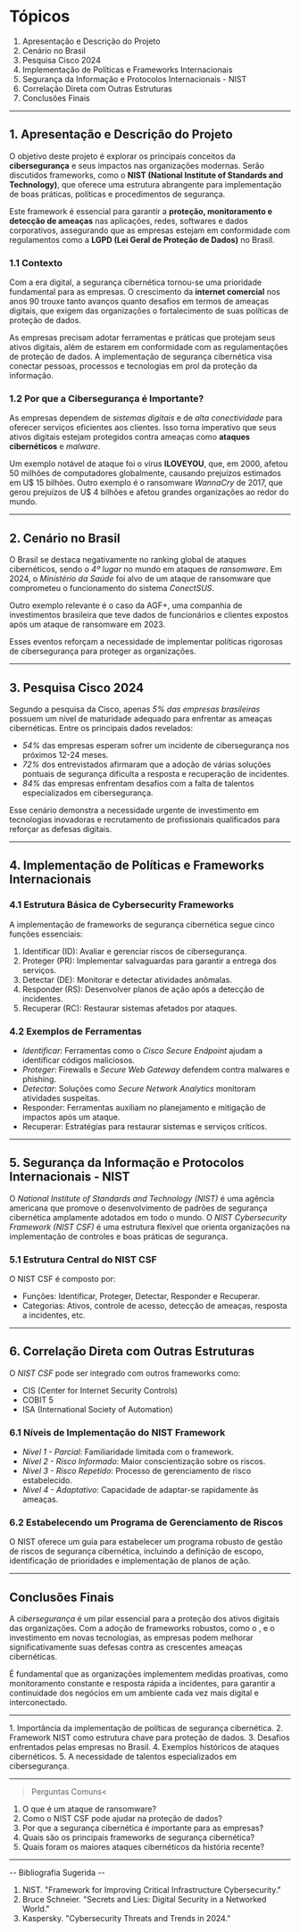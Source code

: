 
# Tópicos
1. Apresentação e Descrição do Projeto
2. Cenário no Brasil
3. Pesquisa Cisco 2024
4. Implementação de Políticas e Frameworks Internacionais
5. Segurança da Informação e Protocolos Internacionais - NIST
6. Correlação Direta com Outras Estruturas
7. Conclusões Finais

---

## 1. Apresentação e Descrição do Projeto
O objetivo deste projeto é explorar os principais conceitos da **cibersegurança** e seus impactos nas organizações modernas. Serão discutidos frameworks, como o **NIST (National Institute of Standards and Technology)**, que oferece uma estrutura abrangente para implementação de boas práticas, políticas e procedimentos de segurança.

Este framework é essencial para garantir a **proteção, monitoramento e detecção de ameaças** nas aplicações, redes, softwares e dados corporativos, assegurando que as empresas estejam em conformidade com regulamentos como a **LGPD (Lei Geral de Proteção de Dados)** no Brasil.

### 1.1 Contexto
Com a era digital, a segurança cibernética tornou-se uma prioridade fundamental para as empresas. O crescimento da **internet comercial** nos anos 90 trouxe tanto avanços quanto desafios em termos de ameaças digitais, que exigem das organizações o fortalecimento de suas políticas de proteção de dados. 

As empresas precisam adotar ferramentas e práticas que protejam seus ativos digitais, além de estarem em conformidade com as regulamentações de proteção de dados. A implementação de segurança cibernética visa conectar pessoas, processos e tecnologias em prol da proteção da informação.

### 1.2 Por que a Cibersegurança é Importante?
As empresas dependem de *sistemas digitais* e de *alta conectividade* para oferecer serviços eficientes aos clientes. Isso torna imperativo que seus ativos digitais estejam protegidos contra ameaças como **ataques cibernéticos** e *malware*. 

Um exemplo notável de ataque foi o vírus **ILOVEYOU**, que, em 2000, afetou 50 milhões de computadores globalmente, causando prejuízos estimados em U$ 15 bilhões. Outro exemplo é o ransomware *WannaCry* de 2017, que gerou prejuízos de U$ 4 bilhões e afetou grandes organizações ao redor do mundo.

---

## 2. Cenário no Brasil
O Brasil se destaca negativamente no ranking global de ataques cibernéticos, sendo o *4º lugar* no mundo em ataques de *ransomware*. Em 2024, o *Ministério da Saúde* foi alvo de um ataque de ransomware que comprometeu o funcionamento do sistema *ConectSUS*.

Outro exemplo relevante é o caso da AGF+, uma companhia de investimentos brasileira que teve dados de funcionários e clientes expostos após um ataque de ransomware em 2023.

Esses eventos reforçam a necessidade de implementar políticas rigorosas de cibersegurança para proteger as organizações.

---

## 3. Pesquisa Cisco 2024
Segundo a pesquisa da Cisco, apenas *5% das empresas brasileiras* possuem um nível de maturidade adequado para enfrentar as ameaças cibernéticas. Entre os principais dados revelados:

- *54%* das empresas esperam sofrer um incidente de cibersegurança nos próximos 12-24 meses.
- *72%* dos entrevistados afirmaram que a adoção de várias soluções pontuais de segurança dificulta a resposta e recuperação de incidentes.
- *84%* das empresas enfrentam desafios com a falta de talentos especializados em cibersegurança.

Esse cenário demonstra a necessidade urgente de investimento em tecnologias inovadoras e recrutamento de profissionais qualificados para reforçar as defesas digitais.

---

## 4. Implementação de Políticas e Frameworks Internacionais
### 4.1 Estrutura Básica de Cybersecurity Frameworks
A implementação de frameworks de segurança cibernética segue cinco funções essenciais:

1. Identificar (ID): Avaliar e gerenciar riscos de cibersegurança.
2. Proteger (PR): Implementar salvaguardas para garantir a entrega dos serviços.
3. Detectar (DE): Monitorar e detectar atividades anômalas.
4. Responder (RS): Desenvolver planos de ação após a detecção de incidentes.
5. Recuperar (RC): Restaurar sistemas afetados por ataques.

### 4.2 Exemplos de Ferramentas
- *Identificar*: Ferramentas como o *Cisco Secure Endpoint* ajudam a identificar códigos maliciosos.
- *Proteger*: Firewalls e *Secure Web Gateway* defendem contra malwares e phishing.
- *Detectar*: Soluções como *Secure Network Analytics* monitoram atividades suspeitas.
- Responder: Ferramentas auxiliam no planejamento e mitigação de impactos após um ataque.
- Recuperar: Estratégias para restaurar sistemas e serviços críticos.

---

## 5. Segurança da Informação e Protocolos Internacionais - NIST
O *National Institute of Standards and Technology (NIST)* é uma agência americana que promove o desenvolvimento de padrões de segurança cibernética amplamente adotados em todo o mundo. O *NIST Cybersecurity Framework (NIST CSF)* é uma estrutura flexível que orienta organizações na implementação de controles e boas práticas de segurança.

### 5.1 Estrutura Central do NIST CSF
O NIST CSF é composto por:
- Funções: Identificar, Proteger, Detectar, Responder e Recuperar.
- Categorias: Ativos, controle de acesso, detecção de ameaças, resposta a incidentes, etc.

---

## 6. Correlação Direta com Outras Estruturas
O *NIST CSF* pode ser integrado com outros frameworks como:
- CIS (Center for Internet Security Controls)
- COBIT 5
- ISA (International Society of Automation)

### 6.1 Níveis de Implementação do NIST Framework
- *Nível 1 - Parcial*: Familiaridade limitada com o framework.
- *Nível 2 - Risco Informado*: Maior conscientização sobre os riscos.
- *Nível 3 - Risco Repetido*: Processo de gerenciamento de risco estabelecido.
- *Nível 4 - Adaptativo*: Capacidade de adaptar-se rapidamente às ameaças.

### 6.2 Estabelecendo um Programa de Gerenciamento de Riscos
O NIST oferece um guia para estabelecer um programa robusto de gestão de riscos de segurança cibernética, incluindo a definição de escopo, identificação de prioridades e implementação de planos de ação.

---

## Conclusões Finais
A *cibersegurança* é um pilar essencial para a proteção dos ativos digitais das organizações. Com a adoção de frameworks robustos, como o <NIST>, e o investimento em novas tecnologias, as empresas podem melhorar significativamente suas defesas contra as crescentes ameaças cibernéticas.

É fundamental que as organizações implementem medidas proativas, como monitoramento constante e resposta rápida a incidentes, para garantir a continuidade dos negócios em um ambiente cada vez mais digital e interconectado.

---

<Pontos Relevantes do Artigo:>
1. Importância da implementação de políticas de segurança cibernética.
2. Framework NIST como estrutura chave para proteção de dados.
3. Desafios enfrentados pelas empresas no Brasil.
4. Exemplos históricos de ataques cibernéticos.
5. A necessidade de talentos especializados em cibersegurança.

---

>Perguntas Comuns<
1. O que é um ataque de ransomware?
2. Como o NIST CSF pode ajudar na proteção de dados?
3. Por que a segurança cibernética é importante para as empresas?
4. Quais são os principais frameworks de segurança cibernética?
5. Quais foram os maiores ataques cibernéticos da história recente?

---

-- Bibliografia Sugerida --
1. NIST. "Framework for Improving Critical Infrastructure Cybersecurity."
2. Bruce Schneier. "Secrets and Lies: Digital Security in a Networked World."
3. Kaspersky. "Cybersecurity Threats and Trends in 2024."


